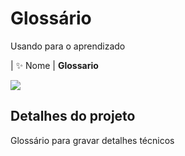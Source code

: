 # Glossário

Usando para o aprendizado

| :sparkles: Nome        | **Glossario**


<!-- Inserir imagem com a #vitrinedev ao final do link -->
![](https://via.placeholder.com/1200x500.png?text=imagem+lindona+do+meu+projeto#vitrinedev)

## Detalhes do projeto

Glossário para gravar detalhes técnicos
